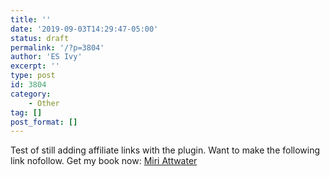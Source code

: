 ```yaml
---
title: ''
date: '2019-09-03T14:29:47-05:00'
status: draft
permalink: '/?p=3804'
author: 'ES Ivy'
excerpt: ''
type: post
id: 3804
category:
    - Other
tag: []
post_format: []
---
```

Test of still adding affiliate links with the plugin. Want to make the following link nofollow. Get my book now: [Miri Attwater](https://www.amazon.com/gp/product/098623530X/ref=as_li_qf_asin_il_tl?ie=UTF8&tag=esiv-20&creative=9325&linkCode=as2&creativeASIN=098623530X&linkId=d95f6d2c50fa528423e0d8ae5a01b52c)